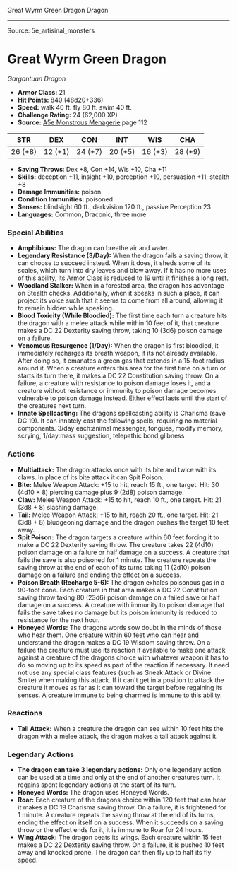<MonsterName/>Great Wyrm Green Dragon</MonsterName>
<CreatureType/>Dragon</CreatureType>



---

Source: 5e_artisinal_monsters

# Great Wyrm Green Dragon

*Gargantuan* *Dragon*

- **Armor Class:** 21
- **Hit Points:** 840 (48d20+336)
- **Speed:** walk 40 ft. fly 80 ft. swim 40 ft.
- **Challenge Rating:** 24 (62,000 XP)
- **Source:** [A5e Monstrous Menagerie](https://enpublishingrpg.com/products/level-up-monstrous-menagerie-a5e) page 112

| STR | DEX | CON | INT | WIS | CHA |
| --- | --- | --- | --- | --- | --- |
| 26 (+8) | 12 (+1) | 24 (+7) | 20 (+5) | 16 (+3) | 28 (+9) |

- **Saving Throws**: Dex +8, Con +14, Wis +10, Cha +11
- **Skills:** deception +11, insight +10, perception +10, persuasion +11, stealth +8
- **Damage Immunities:** poison
- **Condition Immunities:** poisoned
- **Senses:** blindsight 60 ft., darkvision 120 ft., passive Perception 23
- **Languages:** Common, Draconic, three more

### Special Abilities

- **Amphibious:** The dragon can breathe air and water.
- **Legendary Resistance (3/Day):** When the dragon fails a saving throw, it can choose to succeed instead. When it does, it sheds some of its scales, which turn into dry leaves and blow away. If it has no more uses of this ability, its Armor Class is reduced to 19 until it finishes a long rest.
- **Woodland Stalker:** When in a forested area, the dragon has advantage on Stealth checks. Additionally, when it speaks in such a place, it can project its voice such that it seems to come from all around, allowing it to remain hidden while speaking.
- **Blood Toxicity (While Bloodied):** The first time each turn a creature hits the dragon with a melee attack while within 10 feet of it, that creature makes a DC 22 Dexterity saving throw, taking 10 (3d6) poison damage on a failure.
- **Venomous Resurgence (1/Day):** When the dragon is first bloodied, it immediately recharges its breath weapon, if its not already available. After doing so, it emanates a green gas that extends in a 15-foot radius around it. When a creature enters this area for the first time on a turn or starts its turn there, it makes a DC 22 Constitution saving throw. On a failure, a creature with resistance to poison damage loses it, and a creature without resistance or immunity to poison damage becomes vulnerable to poison damage instead. Either effect lasts until the start of the creatures next turn.
- **Innate Spellcasting:** The dragons spellcasting ability is Charisma (save DC 19). It can innately cast the following spells, requiring no material components. 3/day each:animal messenger, tongues, modify memory, scrying,  1/day:mass suggestion, telepathic bond,glibness

### Actions

- **Multiattack:** The dragon attacks once with its bite and twice with its claws. In place of its bite attack  it can Spit Poison.
- **Bite:** Melee Weapon Attack: +15 to hit, reach 15 ft., one target. Hit: 30 (4d10 + 8) piercing damage plus 9 (2d8) poison damage.
- **Claw:** Melee Weapon Attack: +15 to hit, reach 10 ft., one target. Hit: 21 (3d8 + 8) slashing damage.
- **Tail:** Melee Weapon Attack: +15 to hit, reach 20 ft., one target. Hit: 21 (3d8 + 8) bludgeoning damage  and the dragon pushes the target 10 feet away.
- **Spit Poison:** The dragon targets a creature within 60 feet  forcing it to make a DC 22 Dexterity saving throw. The creature takes 22 (4d10) poison damage on a failure or half damage on a success. A creature that fails the save is also poisoned for 1 minute. The creature repeats the saving throw at the end of each of its turns  taking 11 (2d10) poison damage on a failure and ending the effect on a success.
- **Poison Breath (Recharge 5-6):** The dragon exhales poisonous gas in a 90-foot cone. Each creature in that area makes a DC 22 Constitution saving throw  taking 80 (23d6) poison damage on a failed save or half damage on a success. A creature with immunity to poison damage that fails the save takes no damage  but its poison immunity is reduced to resistance for the next hour.
- **Honeyed Words:** The dragons words sow doubt in the minds of those who hear them. One creature within 60 feet who can hear and understand the dragon makes a DC 19 Wisdom saving throw. On a failure  the creature must use its reaction  if available  to make one attack against a creature of the dragons choice with whatever weapon it has to do so  moving up to its speed as part of the reaction if necessary. It need not use any special class features (such as Sneak Attack or Divine Smite) when making this attack. If it can't get in a position to attack the creature  it moves as far as it can toward the target before regaining its senses. A creature immune to being charmed is immune to this ability.

### Reactions

- **Tail Attack:** When a creature the dragon can see within 10 feet hits the dragon with a melee attack, the dragon makes a tail attack against it.



### Legendary Actions

- **The dragon can take 3 legendary actions:** Only one legendary action can be used at a time and only at the end of another creatures turn. It regains spent legendary actions at the start of its turn.
- **Honeyed Words:** The dragon uses Honeyed Words.
- **Roar:** Each creature of the dragons choice within 120 feet that can hear it makes a DC 19 Charisma saving throw. On a failure, it is frightened for 1 minute. A creature repeats the saving throw at the end of its turns, ending the effect on itself on a success. When it succeeds on a saving throw or the effect ends for it, it is immune to Roar for 24 hours.
- **Wing Attack:** The dragon beats its wings. Each creature within 15 feet makes a DC 22 Dexterity saving throw. On a failure, it is pushed 10 feet away and knocked prone. The dragon can then fly up to half its fly speed.


